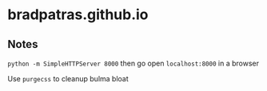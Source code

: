 # bradpatras.github.io

## Notes
`python -m SimpleHTTPServer 8000` then go open `localhost:8000` in a browser


Use `purgecss` to cleanup bulma bloat
